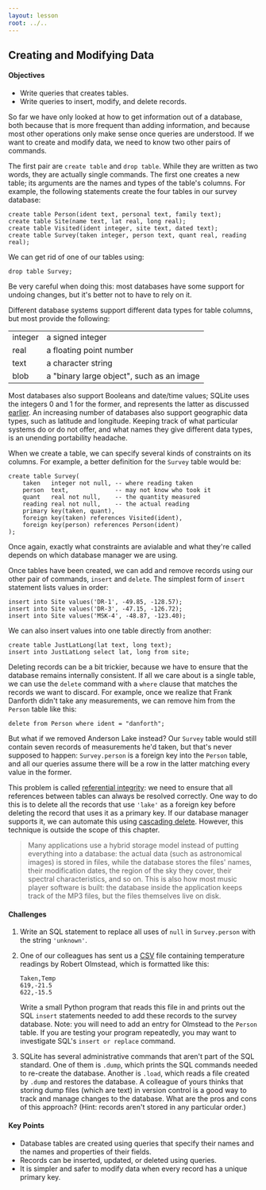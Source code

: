 ```yaml
---
layout: lesson
root: ../..
---
```


## Creating and Modifying Data


<div class="objectives">
<h4 id="objectives">Objectives</h4>
<ul>
<li>Write queries that creates tables.</li>
<li>Write queries to insert, modify, and delete records.</li>
</ul>
</div>


<div>
<p>So far we have only looked at how to get information out of a database, both because that is more frequent than adding information, and because most other operations only make sense once queries are understood. If we want to create and modify data, we need to know two other pairs of commands.</p>
<p>The first pair are <code>create table</code> and <code>drop table</code>. While they are written as two words, they are actually single commands. The first one creates a new table; its arguments are the names and types of the table's columns. For example, the following statements create the four tables in our survey database:</p>
<pre><code>create table Person(ident text, personal text, family text);
create table Site(name text, lat real, long real);
create table Visited(ident integer, site text, dated text);
create table Survey(taken integer, person text, quant real, reading real);</code></pre>
<p>We can get rid of one of our tables using:</p>
<pre><code>drop table Survey;</code></pre>
<p>Be very careful when doing this: most databases have some support for undoing changes, but it's better not to have to rely on it.</p>
<p>Different database systems support different data types for table columns, but most provide the following:</p>
<table>
  <tr> <td>
integer
</td> <td>
a signed integer
</td> </tr>
  <tr> <td>
real
</td> <td>
a floating point number
</td> </tr>
  <tr> <td>
text
</td> <td>
a character string
</td> </tr>
  <tr> <td>
blob
</td> <td>
a &quot;binary large object&quot;, such as an image
</td> </tr>
</table>

<p>Most databases also support Booleans and date/time values; SQLite uses the integers 0 and 1 for the former, and represents the latter as discussed <a href="#a:dates">earlier</a>. An increasing number of databases also support geographic data types, such as latitude and longitude. Keeping track of what particular systems do or do not offer, and what names they give different data types, is an unending portability headache.</p>
<p>When we create a table, we can specify several kinds of constraints on its columns. For example, a better definition for the <code>Survey</code> table would be:</p>
<pre><code>create table Survey(
    taken   integer not null, -- where reading taken
    person  text,             -- may not know who took it
    quant   real not null,    -- the quantity measured
    reading real not null,    -- the actual reading
    primary key(taken, quant),
    foreign key(taken) references Visited(ident),
    foreign key(person) references Person(ident)
);</code></pre>
<p>Once again, exactly what constraints are avialable and what they're called depends on which database manager we are using.</p>
<p>Once tables have been created, we can add and remove records using our other pair of commands, <code>insert</code> and <code>delete</code>. The simplest form of <code>insert</code> statement lists values in order:</p>
<pre><code>insert into Site values(&#39;DR-1&#39;, -49.85, -128.57);
insert into Site values(&#39;DR-3&#39;, -47.15, -126.72);
insert into Site values(&#39;MSK-4&#39;, -48.87, -123.40);</code></pre>
<p>We can also insert values into one table directly from another:</p>
<pre><code>create table JustLatLong(lat text, long text);
insert into JustLatLong select lat, long from site;</code></pre>
<p>Deleting records can be a bit trickier, because we have to ensure that the database remains internally consistent. If all we care about is a single table, we can use the <code>delete</code> command with a <code>where</code> clause that matches the records we want to discard. For example, once we realize that Frank Danforth didn't take any measurements, we can remove him from the <code>Person</code> table like this:</p>
<pre><code>delete from Person where ident = &quot;danforth&quot;;</code></pre>
<p>But what if we removed Anderson Lake instead? Our <code>Survey</code> table would still contain seven records of measurements he'd taken, but that's never supposed to happen: <code>Survey.person</code> is a foreign key into the <code>Person</code> table, and all our queries assume there will be a row in the latter matching every value in the former.</p>
<p>This problem is called <a href="../../gloss.html#referential-integrity">referential integrity</a>: we need to ensure that all references between tables can always be resolved correctly. One way to do this is to delete all the records that use <code>'lake'</code> as a foreign key before deleting the record that uses it as a primary key. If our database manager supports it, we can automate this using <a href="../../gloss.html#cascading-delete">cascading delete</a>. However, this technique is outside the scope of this chapter.</p>
<blockquote>
<p>Many applications use a hybrid storage model instead of putting everything into a database: the actual data (such as astronomical images) is stored in files, while the database stores the files' names, their modification dates, the region of the sky they cover, their spectral characteristics, and so on. This is also how most music player software is built: the database inside the application keeps track of the MP3 files, but the files themselves live on disk.</p>
</blockquote>
</div>


<div>
<h4 id="challenges">Challenges</h4>
<ol style="list-style-type: decimal">
<li><p>Write an SQL statement to replace all uses of <code>null</code> in <code>Survey.person</code> with the string <code>'unknown'</code>.</p></li>
<li><p>One of our colleagues has sent us a <a href="../../gloss.html#csv">CSV</a> file containing temperature readings by Robert Olmstead, which is formatted like this:</p>
<pre><code>Taken,Temp
619,-21.5
622,-15.5</code></pre>
<p>Write a small Python program that reads this file in and prints out the SQL <code>insert</code> statements needed to add these records to the survey database. Note: you will need to add an entry for Olmstead to the <code>Person</code> table. If you are testing your program repeatedly, you may want to investigate SQL's <code>insert or replace</code> command.</p></li>
<li><p>SQLite has several administrative commands that aren't part of the SQL standard. One of them is <code>.dump</code>, which prints the SQL commands needed to re-create the database. Another is <code>.load</code>, which reads a file created by <code>.dump</code> and restores the database. A colleague of yours thinks that storing dump files (which are text) in version control is a good way to track and manage changes to the database. What are the pros and cons of this approach? (Hint: records aren't stored in any particular order.)</p></li>
</ol>
</div>


<div class="keypoints">
<h4 id="key-points">Key Points</h4>
<ul>
<li>Database tables are created using queries that specify their names and the names and properties of their fields.</li>
<li>Records can be inserted, updated, or deleted using queries.</li>
<li>It is simpler and safer to modify data when every record has a unique primary key.</li>
</ul>
</div>
